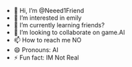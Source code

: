 - 👋 Hi, I’m @Neeed1Friend
- 👀 I’m interested in emily
- 🌱 I’m currently learning friends?
- 💞️ I’m looking to collaborate on game.AI
- 📫 How to reach me NO
- 😄 Pronouns: AI
- ⚡ Fun fact: IM Not Real

<!---
Neeed1Friend/Neeed1Friend is a ✨ special ✨ repository because its `README.md` (this file) appears on your GitHub profile.
You can click the Preview link to take a look at your changes.
--->
